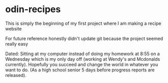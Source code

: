 # odin-recipes

This is simply the beginning of my first project where I am making a recipe website

For future reference honestly didn't update git because the project seemed really easy

Dated: Sitting at my computer instead of doing my homework at 8:55 on a Wednesday which is my only day off (working at Wendy's and Mcdonalds currently). Hopefully you succeed and change the world in whatever you want to do. (As a high school senior 5 days before progress reports are released).